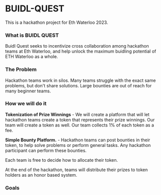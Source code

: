 # BUIDL-QUEST

This is a hackathon project for Eth Waterloo 2023.

### What is BUIDL QUEST
Buidl Quest seeks to incentivize cross collaboration among hackathon teams at Eth Waterloo, and help unlock the maximum buidling potential of ETH Waterloo as a whole. 

### The Problem

Hackathon teams work in silos. Many teams struggle with the exact same problems, but don't share solutions. Large bounties are out of reach for many beginner teams.

### How we will do it
**Tokenization of Prize Winnings** - 
We will create a platform that will let hackathon teams create a token that represents their prize winnings. Our team will create a token as well. Our team collects 1% of each token as a fee.

**Simple Bounty Platform.** - 
Hackathon teams can post bounties in their token, to help solve problems or perform general tasks. Any hackathon participant can perform these bounties. 

Each team is free to decide how to allocate their token.

At the end of the hackathon, teams will distribute their prizes to token holders as an honor based system. 













### Goals

